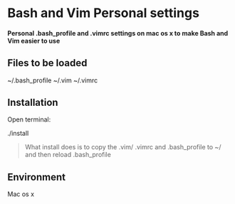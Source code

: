 # Bash and Vim Personal settings

#### Personal .bash_profile and .vimrc settings on mac os x to make Bash and Vim easier to use

## Files to be loaded

~/.bash_profile
~/.vim
~/.vimrc

## Installation

Open terminal:

./install

> What install does is to copy the .vim/ .vimrc and .bash_profile to ~/ and then reload .bash_profile

## Environment

Mac os x

